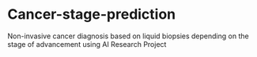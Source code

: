 # Cancer-stage-prediction
Non-invasive cancer diagnosis based on liquid biopsies depending on the stage of advancement using AI
Research Project
